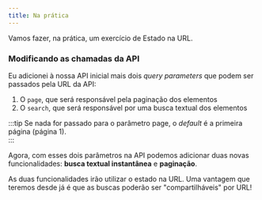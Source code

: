 ```yaml
---
title: Na prática
---
```


Vamos fazer, na prática, um exercício de Estado na URL.

### Modificando as chamadas da API

Eu adicionei à nossa API inicial mais dois _query parameters_ que podem ser passados pela URL da API:

1. O `page`, que será responsável pela paginação dos elementos
2. O `search`, que será responsável por uma busca textual dos elementos

:::tip
Se nada for passado para o parâmetro page, o _default_ é a primeira página (página 1).  
:::

Agora, com esses dois parâmetros na API podemos adicionar duas novas funcionalidades: **busca textual instantânea** e **paginação**.

As duas funcionalidades irão utilizar o estado na URL. Uma vantagem que teremos desde já é que as buscas poderão ser "compartilháveis" por URL!
